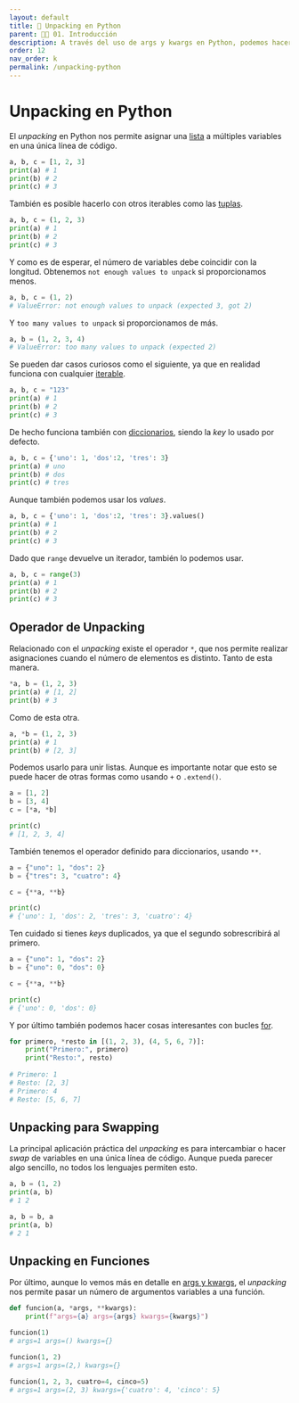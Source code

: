 ```yaml
---
layout: default
title: 📙 Unpacking en Python
parent: 🕺🏻 01. Introducción
description: A través del uso de args y kwargs en Python, podemos hacer lo que es denominado como unpacking, y consiste en asignar un iterable o diccionario a varias variables.
order: 12
nav_order: k
permalink: /unpacking-python
---
```


# Unpacking en Python

El *unpacking* en Python nos permite asignar una [lista](https://ellibrodepython.com/listas-en-python) a múltiples variables en una única línea de código.

```python
a, b, c = [1, 2, 3]
print(a) # 1
print(b) # 2
print(c) # 3
```

También es posible hacerlo con otros iterables como las [tuplas](https://ellibrodepython.com/tuplas-python).

```python
a, b, c = (1, 2, 3)
print(a) # 1
print(b) # 2
print(c) # 3
```

Y como es de esperar, el número de variables debe coincidir con la longitud. Obtenemos `not enough values to unpack` si proporcionamos menos.

```python
a, b, c = (1, 2)
# ValueError: not enough values to unpack (expected 3, got 2)
```

Y `too many values to unpack` si proporcionamos de más.

```python
a, b = (1, 2, 3, 4)
# ValueError: too many values to unpack (expected 2)
```

Se pueden dar casos curiosos como el siguiente, ya que en realidad funciona con cualquier [iterable](https://ellibrodepython.com/iterator-python).

```python
a, b, c = "123"
print(a) # 1
print(b) # 2
print(c) # 3
```

De hecho funciona también con [diccionarios](https://ellibrodepython.com/diccionarios-en-python), siendo la *key* lo usado por defecto.

```python
a, b, c = {'uno': 1, 'dos':2, 'tres': 3}
print(a) # uno
print(b) # dos
print(c) # tres
```

Aunque también podemos usar los *values*.

```python
a, b, c = {'uno': 1, 'dos':2, 'tres': 3}.values()
print(a) # 1
print(b) # 2
print(c) # 3
```

Dado que `range` devuelve un iterador, también lo podemos usar.

```python
a, b, c = range(3)
print(a) # 1
print(b) # 2
print(c) # 3
```


## Operador de Unpacking

Relacionado con el *unpacking* existe el operador `*`, que nos permite realizar asignaciones cuando el número de elementos es distinto. Tanto de esta manera.

```python
*a, b = (1, 2, 3)
print(a) # [1, 2]
print(b) # 3
```

Como de esta otra.

```python
a, *b = (1, 2, 3)
print(a) # 1
print(b) # [2, 3]
```

Podemos usarlo para unir listas. Aunque es importante notar que esto se puede hacer de otras formas como usando `+` o `.extend()`.

```python
a = [1, 2]
b = [3, 4]
c = [*a, *b]

print(c)
# [1, 2, 3, 4]
```

También tenemos el operador definido para diccionarios, usando `**`.

```python
a = {"uno": 1, "dos": 2}
b = {"tres": 3, "cuatro": 4}

c = {**a, **b}

print(c)
# {'uno': 1, 'dos': 2, 'tres': 3, 'cuatro': 4}
```

Ten cuidado si tienes *keys* duplicados, ya que el segundo sobrescribirá al primero.

```python
a = {"uno": 1, "dos": 2}
b = {"uno": 0, "dos": 0}

c = {**a, **b}

print(c)
# {'uno': 0, 'dos': 0}
```

Y por último también podemos hacer cosas interesantes con bucles [for](https://ellibrodepython.com/for-python).

```python
for primero, *resto in [(1, 2, 3), (4, 5, 6, 7)]:
    print("Primero:", primero)
    print("Resto:", resto)
    
# Primero: 1
# Resto: [2, 3]
# Primero: 4
# Resto: [5, 6, 7]
```

## Unpacking para Swapping

La principal aplicación práctica del *unpacking* es para intercambiar o hacer *swap* de variables en una única línea de código. Aunque pueda parecer algo sencillo, no todos los lenguajes permiten esto.

```python
a, b = (1, 2)
print(a, b)
# 1 2

a, b = b, a
print(a, b)
# 2 1
```

## Unpacking en Funciones

Por último, aunque lo vemos más en detalle en [args y kwargs](https://ellibrodepython.com/args-kwargs-python), el *unpacking* nos permite pasar un número de argumentos variables a una función.

```python
def funcion(a, *args, **kwargs):
    print(f"args={a} args={args} kwargs={kwargs}")

funcion(1)
# args=1 args=() kwargs={}

funcion(1, 2)
# args=1 args=(2,) kwargs={}

funcion(1, 2, 3, cuatro=4, cinco=5)
# args=1 args=(2, 3) kwargs={'cuatro': 4, 'cinco': 5}
```
